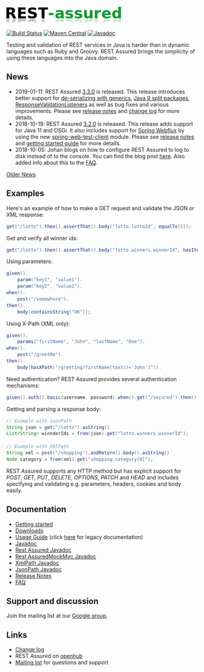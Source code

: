![REST Assured](rest-assured-logo-green.png)

[![Build Status](https://travis-ci.org/rest-assured/rest-assured.svg)](https://travis-ci.org/rest-assured/rest-assured)
[![Maven Central](https://maven-badges.herokuapp.com/maven-central/io.rest-assured/rest-assured/badge.svg)](https://maven-badges.herokuapp.com/maven-central/io.rest-assured/rest-assured)
[![Javadoc](https://javadoc-badge.appspot.com/io.rest-assured/rest-assured.svg)](http://www.javadoc.io/doc/io.rest-assured/rest-assured)


Testing and validation of REST services in Java is harder than in dynamic languages 
such as Ruby and Groovy. REST Assured brings the simplicity of using these 
languages into the Java domain.


## News 
* 2019-01-11: REST Assured [3.3.0](http://dl.bintray.com/johanhaleby/generic/rest-assured-3.3.0-dist.zip) is released. This release introduces better support for [de-serializing with generics](https://github.com/rest-assured/rest-assured/wiki/Usage#deserialization-with-generics), [Java 9 split packages](https://github.com/rest-assured/rest-assured/wiki/GettingStarted#java-9), [ResponseValidationListeners](https://github.com/rest-assured/rest-assured/wiki/Usage#failure-config) as well as bug fixes and various improvements. Please see [release notes](https://github.com/rest-assured/rest-assured/wiki/ReleaseNotes33) and [change log](https://raw.githubusercontent.com/rest-assured/rest-assured/master/changelog.txt) for more details.
* 2018-10-19: REST Assured [3.2.0](http://dl.bintray.com/johanhaleby/generic/rest-assured-3.2.0-dist.zip) is released. This release adds support for Java 11 and OSGi. It also includes support for [Spring Webflux](https://docs.spring.io/spring/docs/current/spring-framework-reference/web-reactive.html) by using the new [spring-web-test-client](https://github.com/rest-assured/rest-assured/wiki/Usage#spring-web-test-client-module) module. Please see [release notes](https://github.com/rest-assured/rest-assured/wiki/ReleaseNotes32) and [getting started guide](https://github.com/rest-assured/rest-assured/wiki/GettingStarted) for more details.
* 2018-10-05: Johan blogs on how to configure REST Assured to log to disk instead of to the console. You can find the blog post [here](http://code.haleby.se/2018/10/05/logging-to-disk-with-rest-assured/). Also added info about this to the [FAQ](https://github.com/rest-assured/rest-assured/wiki/FAQ#4-logging-rest-assured-logs-to-disk). 

[Older News](https://github.com/rest-assured/rest-assured/wiki/OldNews)


## Examples
Here's an example of how to make a GET request and validate the JSON or XML response:

```java
get("/lotto").then().assertThat().body("lotto.lottoId", equalTo(5));
```

Get and verify all winner ids:

```java
get("/lotto").then().assertThat().body("lotto.winners.winnerId", hasItems(23, 54));
```

Using parameters:

```java
given().
    param("key1", "value1").
    param("key2", "value2").
when().
    post("/somewhere").
then().
    body(containsString("OK"));
```

Using X-Path (XML only):

```java
given().
    params("firstName", "John", "lastName", "Doe").
when().
    post("/greetMe").
then().
    body(hasXPath("/greeting/firstName[text()='John']")).
```

Need authentication? REST Assured provides several authentication mechanisms:

```java
given().auth().basic(username, password).when().get("/secured").then().statusCode(200);
```

Getting and parsing a response body:

```java
// Example with JsonPath
String json = get("/lotto").asString()
List<String> winnderIds = from(json).get("lotto.winners.winnerId");
    
// Example with XmlPath
String xml = post("/shopping").andReturn().body().asString()
Node category = from(xml).get("shopping.category[0]");
```

REST Assured supports any HTTP method but has explicit support for *POST*, *GET*, *PUT*, *DELETE*, *OPTIONS*, *PATCH* and *HEAD* and includes specifying and validating e.g. parameters, headers, cookies and body easily.


## Documentation

* [Getting started](https://github.com/rest-assured/rest-assured/wiki/GettingStarted)
* [Downloads](https://github.com/rest-assured/rest-assured/wiki/Downloads)
* [Usage Guide](https://github.com/rest-assured/rest-assured/wiki/Usage) (click [here](https://github.com/rest-assured/rest-assured/wiki/Usage_Legacy) for legacy documentation)
* [Javadoc](http://www.javadoc.io/doc/io.rest-assured/rest-assured/3.3.0)
* [Rest Assured Javadoc](http://static.javadoc.io/io.rest-assured/rest-assured/3.3.0/io/restassured/RestAssured.html)
* [Rest AssuredMockMvc Javadoc](http://static.javadoc.io/io.rest-assured/spring-mock-mvc/3.1.1/io/restassured/module/mockmvc/RestAssuredMockMvc.html)
* [XmlPath Javadoc](http://static.javadoc.io/io.rest-assured/xml-path/3.3.0/io/restassured/path/xml/XmlPath.html)
* [JsonPath Javadoc](http://static.javadoc.io/io.rest-assured/json-path/3.3.0/io/restassured/path/json/JsonPath.html)
* [Release Notes](https://github.com/rest-assured/rest-assured/wiki/ReleaseNotes)
* [FAQ](https://github.com/rest-assured/rest-assured/wiki/FAQ)

## Support and discussion
Join the mailing list at our [Google group](http://groups.google.com/group/rest-assured). 

## Links
* [Change log](https://github.com/rest-assured/rest-assured/raw/master/changelog.txt)
* REST Assured on [openhub](https://www.openhub.net/p/rest-assured)
* [Mailing list](http://groups.google.com/group/rest-assured) for questions and support
